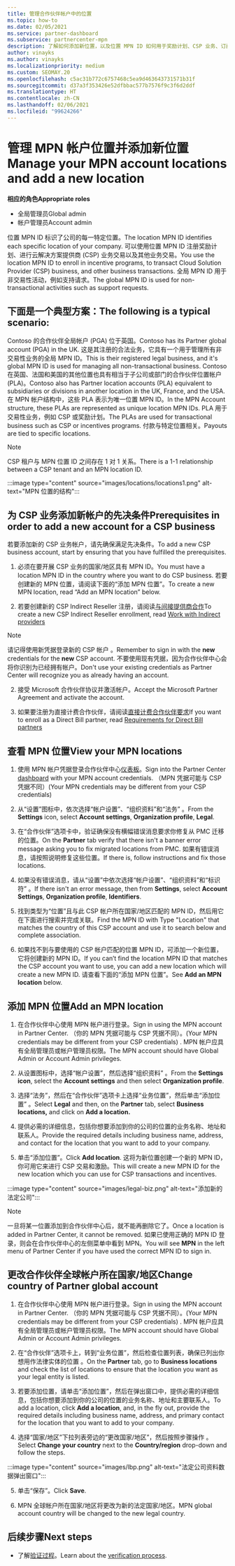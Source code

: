 ```yaml
---
title: 管理合作伙伴帐户中的位置
ms.topic: how-to
ms.date: 02/05/2021
ms.service: partner-dashboard
ms.subservice: partnercenter-mpn
description: 了解如何添加新位置，以及位置 MPN ID 如何用于奖励计划、CSP 业务、订阅和其他交易。
author: vinayks
ms.author: vinayks
ms.localizationpriority: medium
ms.custom: SEOMAY.20
ms.openlocfilehash: c5ac31b772c6757468c5ea9d463643731571b31f
ms.sourcegitcommit: d37a3f353426e52dfbbac577b7576f9c3f6d2ddf
ms.translationtype: HT
ms.contentlocale: zh-CN
ms.lasthandoff: 02/06/2021
ms.locfileid: "99624266"
---
```

# <a name="manage-your-mpn-account-locations-and-add-a-new-location"></a><span data-ttu-id="c1626-103">管理 MPN 帐户位置并添加新位置</span><span class="sxs-lookup"><span data-stu-id="c1626-103">Manage your MPN account locations and add a new location</span></span>


<span data-ttu-id="c1626-104">**相应的角色**</span><span class="sxs-lookup"><span data-stu-id="c1626-104">**Appropriate roles**</span></span>

- <span data-ttu-id="c1626-105">全局管理员</span><span class="sxs-lookup"><span data-stu-id="c1626-105">Global admin</span></span>
- <span data-ttu-id="c1626-106">帐户管理员</span><span class="sxs-lookup"><span data-stu-id="c1626-106">Account admin</span></span>

<span data-ttu-id="c1626-107">位置 MPN ID 标识了公司的每一特定位置。</span><span class="sxs-lookup"><span data-stu-id="c1626-107">The location MPN ID identifies each specific location of your company.</span></span> <span data-ttu-id="c1626-108">可以使用位置 MPN ID 注册奖励计划、进行云解决方案提供商 (CSP) 业务交易以及其他业务交易。</span><span class="sxs-lookup"><span data-stu-id="c1626-108">You use the location MPN ID to enroll in incentive programs, to transact Cloud Solution Provider (CSP) business, and other business transactions.</span></span> <span data-ttu-id="c1626-109">全局 MPN ID 用于非交易性活动，例如支持请求。</span><span class="sxs-lookup"><span data-stu-id="c1626-109">The global MPN ID is used for non-transactional activities such as support requests.</span></span>

## <a name="the-following-is-a-typical-scenario"></a><span data-ttu-id="c1626-110">下面是一个典型方案：</span><span class="sxs-lookup"><span data-stu-id="c1626-110">The following is a typical scenario:</span></span>

<span data-ttu-id="c1626-111">Contoso 的合作伙伴全局帐户 (PGA) 位于英国。</span><span class="sxs-lookup"><span data-stu-id="c1626-111">Contoso has its Partner global account (PGA) in the UK.</span></span> <span data-ttu-id="c1626-112">这是其注册的合法业务，它具有一个用于管理所有非交易性业务的全局 MPN ID。</span><span class="sxs-lookup"><span data-stu-id="c1626-112">This is their registered legal business, and it's global MPN ID is used for managing all non-transactional business.</span></span> <span data-ttu-id="c1626-113">Contoso 在英国、法国和美国的其他位置也具有相当于子公司或部门的合作伙伴位置帐户 (PLA)。</span><span class="sxs-lookup"><span data-stu-id="c1626-113">Contoso also has Partner location accounts (PLA) equivalent to subsidiaries or divisions in another location in the UK, France, and the USA.</span></span> <span data-ttu-id="c1626-114">在 MPN 帐户结构中，这些 PLA 表示为唯一位置 MPN ID。</span><span class="sxs-lookup"><span data-stu-id="c1626-114">In the MPN Account structure, these PLAs are represented as unique location MPN IDs.</span></span> <span data-ttu-id="c1626-115">PLA 用于交易性业务，例如 CSP 或奖励计划。</span><span class="sxs-lookup"><span data-stu-id="c1626-115">The PLAs are used for transactional business such as CSP or incentives programs.</span></span> <span data-ttu-id="c1626-116">付款与特定位置相关。</span><span class="sxs-lookup"><span data-stu-id="c1626-116">Payouts are tied to specific locations.</span></span> 

>[!NOTE]
><span data-ttu-id="c1626-117">CSP 租户与 MPN 位置 ID 之间存在 1 对 1 关系。</span><span class="sxs-lookup"><span data-stu-id="c1626-117">There is a 1-1 relationship between a CSP tenant and an MPN location ID.</span></span>

:::image type="content" source="images/locations/locations1.png" alt-text="MPN 位置的结构":::

## <a name="prerequisites-in-order-to-add-a-new-account-for-a-csp-business"></a><span data-ttu-id="c1626-119">为 CSP 业务添加新帐户的先决条件</span><span class="sxs-lookup"><span data-stu-id="c1626-119">Prerequisites in order to add a new account for a CSP business</span></span>

<span data-ttu-id="c1626-120">若要添加新的 CSP 业务帐户，请先确保满足先决条件。</span><span class="sxs-lookup"><span data-stu-id="c1626-120">To add a new CSP business account, start by ensuring that you have fulfilled the prerequisites.</span></span>

1. <span data-ttu-id="c1626-121">必须在要开展 CSP 业务的国家/地区具有 MPN ID。</span><span class="sxs-lookup"><span data-stu-id="c1626-121">You must have a location MPN ID in the country where you want to do CSP business.</span></span> <span data-ttu-id="c1626-122">若要创建新的 MPN 位置，请阅读下面的“添加 MPN 位置”。</span><span class="sxs-lookup"><span data-stu-id="c1626-122">To create a new MPN location, read “Add an MPN location” below.</span></span>
  
1. <span data-ttu-id="c1626-123">若要创建新的 CSP Indirect Reseller 注册，请阅读[与间接提供商合作](indirect-reseller-tasks-in-partner-center.md#get-started)</span><span class="sxs-lookup"><span data-stu-id="c1626-123">To create a new CSP Indirect Reseller enrollment, read [Work with Indirect providers](indirect-reseller-tasks-in-partner-center.md#get-started)</span></span> 

>[!NOTE] 
 ><span data-ttu-id="c1626-124">请记得使用新凭据登录新的 CSP 帐户 。</span><span class="sxs-lookup"><span data-stu-id="c1626-124">Remember to sign in with the **new** credentials for the **new** CSP account.</span></span> <span data-ttu-id="c1626-125">不要使用现有凭据，因为合作伙伴中心会将你识别为已经拥有帐户。</span><span class="sxs-lookup"><span data-stu-id="c1626-125">Don't use your existing credentials as Partner Center will recognize you as already having an account.</span></span>

2. <span data-ttu-id="c1626-126">接受 Microsoft 合作伙伴协议并激活帐户。</span><span class="sxs-lookup"><span data-stu-id="c1626-126">Accept the Microsoft Partner Agreement and activate the account.</span></span>

1. <span data-ttu-id="c1626-127">如果要注册为直接计费合作伙伴，请阅读[直接计费合作伙伴要求](direct-partner-new-requirements.md)</span><span class="sxs-lookup"><span data-stu-id="c1626-127">If you want to enroll as a Direct Bill partner, read [Requirements for Direct Bill partners](direct-partner-new-requirements.md)</span></span>

## <a name="view-your-mpn-locations"></a><span data-ttu-id="c1626-128">查看 MPN 位置</span><span class="sxs-lookup"><span data-stu-id="c1626-128">View your MPN locations</span></span>

1. <span data-ttu-id="c1626-129">使用 MPN 帐户凭据登录合作伙伴中心[仪表板](https://partner.microsoft.com/dashboard/home)。</span><span class="sxs-lookup"><span data-stu-id="c1626-129">Sign into the Partner Center [dashboard](https://partner.microsoft.com/dashboard/home) with your MPN account credentials.</span></span> <span data-ttu-id="c1626-130">（MPN 凭据可能与 CSP 凭据不同）</span><span class="sxs-lookup"><span data-stu-id="c1626-130">(Your MPN credentials may be different from your CSP credentials)</span></span> 
 
1. <span data-ttu-id="c1626-131">从“设置”图标中，依次选择“帐户设置”、“组织资料”和“法务”   。</span><span class="sxs-lookup"><span data-stu-id="c1626-131">From the **Settings** icon, select **Account settings**, **Organization profile**, **Legal**.</span></span> 

1. <span data-ttu-id="c1626-132">在“合作伙伴”选项卡中，验证确保没有横幅错误消息要求你修复从 PMC 迁移的位置。</span><span class="sxs-lookup"><span data-stu-id="c1626-132">On the **Partner** tab verify that there isn't a banner error message asking you to fix migrated locations from PMC.</span></span> <span data-ttu-id="c1626-133">如果有错误消息，请按照说明修复这些位置。</span><span class="sxs-lookup"><span data-stu-id="c1626-133">If there is, follow instructions and fix those locations.</span></span> 

3. <span data-ttu-id="c1626-134">如果没有错误消息，请从“设置”中依次选择“帐户设置”、“组织资料”和“标识符”   。</span><span class="sxs-lookup"><span data-stu-id="c1626-134">If there isn't an error message, then from  **Settings**, select  **Account Settings**, **Organization profile**, **Identifiers**.</span></span>

4. <span data-ttu-id="c1626-135">找到类型为“位置”且与此 CSP 帐户所在国家/地区匹配的 MPN ID，然后用它在下面进行搜索并完成关联。</span><span class="sxs-lookup"><span data-stu-id="c1626-135">Find the MPN ID with Type "Location" that matches the country of this CSP account and use it to search below and complete association.</span></span>

5. <span data-ttu-id="c1626-136">如果找不到与要使用的 CSP 帐户匹配的位置 MPN ID，可添加一个新位置，它将创建新的 MPN ID。</span><span class="sxs-lookup"><span data-stu-id="c1626-136">If you can’t find the location MPN ID that matches the CSP account you want to use, you can add a new location which will create a new MPN ID.</span></span> <span data-ttu-id="c1626-137">请查看下面的“添加 MPN 位置”。</span><span class="sxs-lookup"><span data-stu-id="c1626-137">See **Add an MPN location** below.</span></span>

## <a name="add-an-mpn-location"></a><span data-ttu-id="c1626-138">添加 MPN 位置</span><span class="sxs-lookup"><span data-stu-id="c1626-138">Add an MPN location</span></span>

1. <span data-ttu-id="c1626-139">在合作伙伴中心使用 MPN 帐户进行登录。</span><span class="sxs-lookup"><span data-stu-id="c1626-139">Sign in using the MPN account in Partner Center.</span></span> <span data-ttu-id="c1626-140">（你的 MPN 凭据可能与 CSP 凭据不同）。</span><span class="sxs-lookup"><span data-stu-id="c1626-140">(Your MPN credentials may be different from your CSP credentials) .</span></span> <span data-ttu-id="c1626-141">MPN 帐户应具有全局管理员或帐户管理员权限。</span><span class="sxs-lookup"><span data-stu-id="c1626-141">The MPN account should have Global Admin or Account Admin privileges.</span></span> 

1. <span data-ttu-id="c1626-142">从设置图标中，选择“帐户设置”，然后选择“组织资料”  。</span><span class="sxs-lookup"><span data-stu-id="c1626-142">From the **Settings icon**, select the **Account settings** and then select **Organization profile**.</span></span>

2. <span data-ttu-id="c1626-143">选择“法务”，然后在“合作伙伴”选项卡上选择“业务位置”，然后单击“添加位置”   。</span><span class="sxs-lookup"><span data-stu-id="c1626-143">Select **Legal** and then, on the **Partner** tab, select **Business locations,** and click on **Add a location.**</span></span>

3. <span data-ttu-id="c1626-144">提供必需的详细信息，包括你想要添加到你的公司的位置的业务名称、地址和联系人。</span><span class="sxs-lookup"><span data-stu-id="c1626-144">Provide the required details including business name, address, and contact for the location that you want to add to your company.</span></span>
 
1. <span data-ttu-id="c1626-145">单击“添加位置”。</span><span class="sxs-lookup"><span data-stu-id="c1626-145">Click **Add location**.</span></span> <span data-ttu-id="c1626-146">这将为新位置创建一个新的 MPN ID，你可用它来进行 CSP 交易和激励。</span><span class="sxs-lookup"><span data-stu-id="c1626-146">This will create a new MPN ID for the new location which you can use for CSP transactions and incentives.</span></span>

:::image type="content" source="images/legal-biz.png" alt-text="添加新的法定公司":::

> [!NOTE]
> <span data-ttu-id="c1626-148">一旦将某一位置添加到合作伙伴中心后，就不能再删除它了。</span><span class="sxs-lookup"><span data-stu-id="c1626-148">Once a location is added in Partner Center, it cannot be removed.</span></span> <span data-ttu-id="c1626-149">如果已使用正确的 MPN ID 登录，则会在合作伙伴中心的左侧菜单中看到 MPN。</span><span class="sxs-lookup"><span data-stu-id="c1626-149">You will see **MPN** in the left menu of Partner Center if you have used the correct MPN ID to sign in.</span></span>

## <a name="change-country-of-partner-global-account"></a><span data-ttu-id="c1626-150">更改合作伙伴全球帐户所在国家/地区</span><span class="sxs-lookup"><span data-stu-id="c1626-150">Change country of Partner global account</span></span> 

1. <span data-ttu-id="c1626-151">在合作伙伴中心使用 MPN 帐户进行登录。</span><span class="sxs-lookup"><span data-stu-id="c1626-151">Sign in using the MPN account in Partner Center.</span></span> <span data-ttu-id="c1626-152">（你的 MPN 凭据可能与 CSP 凭据不同）。</span><span class="sxs-lookup"><span data-stu-id="c1626-152">(Your MPN credentials may be different from your CSP credentials) .</span></span> <span data-ttu-id="c1626-153">MPN 帐户应具有全局管理员或帐户管理员权限。</span><span class="sxs-lookup"><span data-stu-id="c1626-153">The MPN account should have Global Admin or Account Admin privileges.</span></span> 

2. <span data-ttu-id="c1626-154">在“合作伙伴”选项卡上，转到“业务位置”，然后检查位置列表，确保已列出你想用作法律实体的位置 。</span><span class="sxs-lookup"><span data-stu-id="c1626-154">On the **Partner** tab, go to **Business locations** and check the list of locations to ensure that the location you want as your legal entity is listed.</span></span> 
 
1. <span data-ttu-id="c1626-155">若要添加位置，请单击“添加位置”，然后在弹出窗口中，提供必需的详细信息，包括你想要添加到你的公司的位置的业务名称、地址和主要联系人。</span><span class="sxs-lookup"><span data-stu-id="c1626-155">To add a location, click **Add a location**, and, in the fly out, provide the required details including business name, address, and primary contact for the location that you want to add to your company.</span></span> 
 
1. <span data-ttu-id="c1626-156">选择“国家/地区”下拉列表旁边的“更改国家/地区”，然后按照步骤操作 。</span><span class="sxs-lookup"><span data-stu-id="c1626-156">Select **Change your country** next to the **Country/region** drop-down and follow the steps.</span></span> 

:::image type="content" source="images/lbp.png" alt-text="法定公司资料数据弹出窗口":::

5. <span data-ttu-id="c1626-158">单击“保存”。</span><span class="sxs-lookup"><span data-stu-id="c1626-158">Click **Save**.</span></span>

6. <span data-ttu-id="c1626-159">MPN 全球帐户所在国家/地区将更改为新的法定国家/地区。</span><span class="sxs-lookup"><span data-stu-id="c1626-159">MPN global account country will be changed to the new legal country.</span></span>
  
## <a name="next-steps"></a><span data-ttu-id="c1626-160">后续步骤</span><span class="sxs-lookup"><span data-stu-id="c1626-160">Next steps</span></span>

- <span data-ttu-id="c1626-161">了解[验证过程](verification-responses.md)。</span><span class="sxs-lookup"><span data-stu-id="c1626-161">Learn about the [verification process](verification-responses.md).</span></span>
